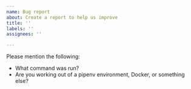 ```yaml
---
name: Bug report
about: Create a report to help us improve
title: ''
labels: ''
assignees: ''

---
```


Please mention the following:
- What command was run?
- Are you working out of a pipenv environment, Docker, or something else?
